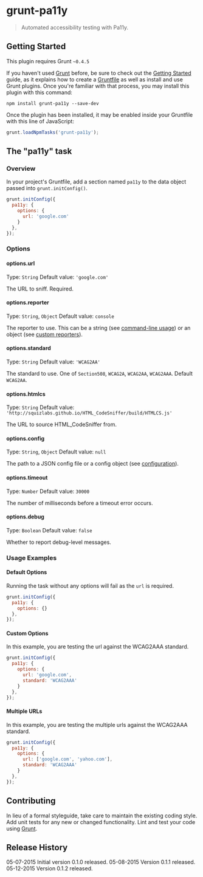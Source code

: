 # grunt-pa11y

> Automated accessibility testing with Pa11y.

## Getting Started
This plugin requires Grunt `~0.4.5`

If you haven't used [Grunt](http://gruntjs.com/) before, be sure to check out the [Getting Started](http://gruntjs.com/getting-started) guide, as it explains how to create a [Gruntfile](http://gruntjs.com/sample-gruntfile) as well as install and use Grunt plugins. Once you're familiar with that process, you may install this plugin with this command:

```shell
npm install grunt-pa11y --save-dev
```

Once the plugin has been installed, it may be enabled inside your Gruntfile with this line of JavaScript:

```js
grunt.loadNpmTasks('grunt-pa11y');
```

## The "pa11y" task

### Overview
In your project's Gruntfile, add a section named `pa11y` to the data object passed into `grunt.initConfig()`.

```js
grunt.initConfig({
  pa11y: {
    options: {
      url: 'google.com'
    }
  },
});
```

### Options

#### options.url
Type: `String`
Default value: `'google.com'`

The URL to sniff. Required.

#### options.reporter
Type: `String`, `Object`
Default value: `console`

The reporter to use. This can be a string (see [command-line usage](https://github.com/nature/pa11y#command-line-usage)) or an object (see [custom reporters](https://github.com/nature/pa11y#custom-reporters)).

#### options.standard
Type: `String`
Default value: `'WCAG2AA'`

The standard to use. One of `Section508`, `WCAG2A`, `WCAG2AA`, `WCAG2AAA`. Default `WCAG2AA`.

#### options.htmlcs
Type: `String`
Default value: `'http://squizlabs.github.io/HTML_CodeSniffer/build/HTMLCS.js'`

The URL to source HTML_CodeSniffer from.

#### options.config
Type: `String`, `Object`
Default value: `null`

The path to a JSON config file or a config object (see [configuration](https://github.com/nature/pa11y#configuration)).

#### options.timeout
Type: `Number`
Default value: `30000`

The number of milliseconds before a timeout error occurs.

#### options.debug
Type: `Boolean`
Default value: `false`

Whether to report debug-level messages.

### Usage Examples

#### Default Options
Running the task without any options will fail as the `url` is required.

```js
grunt.initConfig({
  pa11y: {
    options: {}
  },
});
```

#### Custom Options
In this example, you are testing the url against the WCAG2AAA standard.

```js
grunt.initConfig({
  pa11y: {
    options: {
      url: 'google.com',
      standard: 'WCAG2AAA'
    }
  },
});
```
#### Multiple URLs
In this example, you are testing the multiple urls against the WCAG2AAA standard.

```js
grunt.initConfig({
  pa11y: {
    options: {
      url: ['google.com', 'yahoo.com'],
      standard: 'WCAG2AAA'
    }
  },
});
```


## Contributing
In lieu of a formal styleguide, take care to maintain the existing coding style. Add unit tests for any new or changed functionality. Lint and test your code using [Grunt](http://gruntjs.com/).

## Release History
05-07-2015 Initial version 0.1.0 released.
05-08-2015 Version 0.1.1 released.
05-12-2015 Version 0.1.2 released.

